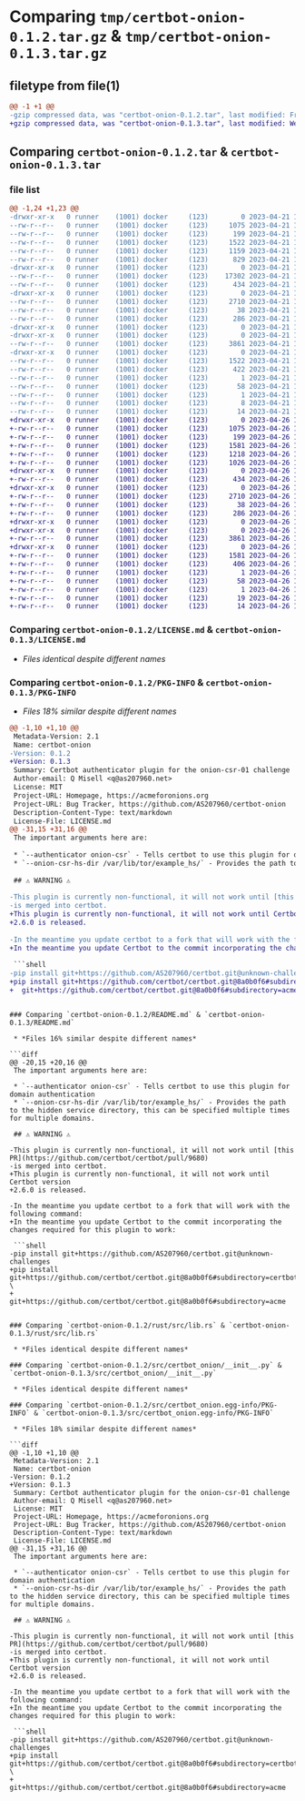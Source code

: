 # Comparing `tmp/certbot-onion-0.1.2.tar.gz` & `tmp/certbot-onion-0.1.3.tar.gz`

## filetype from file(1)

```diff
@@ -1 +1 @@
-gzip compressed data, was "certbot-onion-0.1.2.tar", last modified: Fri Apr 21 11:38:08 2023, max compression
+gzip compressed data, was "certbot-onion-0.1.3.tar", last modified: Wed Apr 26 18:55:55 2023, max compression
```

## Comparing `certbot-onion-0.1.2.tar` & `certbot-onion-0.1.3.tar`

### file list

```diff
@@ -1,24 +1,23 @@
-drwxr-xr-x   0 runner    (1001) docker     (123)        0 2023-04-21 11:38:08.062534 certbot-onion-0.1.2/
--rw-r--r--   0 runner    (1001) docker     (123)     1075 2023-04-21 11:37:57.000000 certbot-onion-0.1.2/LICENSE.md
--rw-r--r--   0 runner    (1001) docker     (123)      199 2023-04-21 11:37:57.000000 certbot-onion-0.1.2/MANIFEST.in
--rw-r--r--   0 runner    (1001) docker     (123)     1522 2023-04-21 11:38:08.062534 certbot-onion-0.1.2/PKG-INFO
--rw-r--r--   0 runner    (1001) docker     (123)     1159 2023-04-21 11:37:57.000000 certbot-onion-0.1.2/README.md
--rw-r--r--   0 runner    (1001) docker     (123)      829 2023-04-21 11:37:57.000000 certbot-onion-0.1.2/pyproject.toml
-drwxr-xr-x   0 runner    (1001) docker     (123)        0 2023-04-21 11:38:08.058534 certbot-onion-0.1.2/rust/
--rw-r--r--   0 runner    (1001) docker     (123)    17302 2023-04-21 11:37:57.000000 certbot-onion-0.1.2/rust/Cargo.lock
--rw-r--r--   0 runner    (1001) docker     (123)      434 2023-04-21 11:37:57.000000 certbot-onion-0.1.2/rust/Cargo.toml
-drwxr-xr-x   0 runner    (1001) docker     (123)        0 2023-04-21 11:38:08.058534 certbot-onion-0.1.2/rust/src/
--rw-r--r--   0 runner    (1001) docker     (123)     2710 2023-04-21 11:37:57.000000 certbot-onion-0.1.2/rust/src/lib.rs
--rw-r--r--   0 runner    (1001) docker     (123)       38 2023-04-21 11:38:08.062534 certbot-onion-0.1.2/setup.cfg
--rw-r--r--   0 runner    (1001) docker     (123)      286 2023-04-21 11:37:57.000000 certbot-onion-0.1.2/setup.py
-drwxr-xr-x   0 runner    (1001) docker     (123)        0 2023-04-21 11:38:08.054533 certbot-onion-0.1.2/src/
-drwxr-xr-x   0 runner    (1001) docker     (123)        0 2023-04-21 11:38:08.058534 certbot-onion-0.1.2/src/certbot_onion/
--rw-r--r--   0 runner    (1001) docker     (123)     3861 2023-04-21 11:37:57.000000 certbot-onion-0.1.2/src/certbot_onion/__init__.py
-drwxr-xr-x   0 runner    (1001) docker     (123)        0 2023-04-21 11:38:08.062534 certbot-onion-0.1.2/src/certbot_onion.egg-info/
--rw-r--r--   0 runner    (1001) docker     (123)     1522 2023-04-21 11:38:08.000000 certbot-onion-0.1.2/src/certbot_onion.egg-info/PKG-INFO
--rw-r--r--   0 runner    (1001) docker     (123)      422 2023-04-21 11:38:08.000000 certbot-onion-0.1.2/src/certbot_onion.egg-info/SOURCES.txt
--rw-r--r--   0 runner    (1001) docker     (123)        1 2023-04-21 11:38:08.000000 certbot-onion-0.1.2/src/certbot_onion.egg-info/dependency_links.txt
--rw-r--r--   0 runner    (1001) docker     (123)       58 2023-04-21 11:38:08.000000 certbot-onion-0.1.2/src/certbot_onion.egg-info/entry_points.txt
--rw-r--r--   0 runner    (1001) docker     (123)        1 2023-04-21 11:38:07.000000 certbot-onion-0.1.2/src/certbot_onion.egg-info/not-zip-safe
--rw-r--r--   0 runner    (1001) docker     (123)        8 2023-04-21 11:38:08.000000 certbot-onion-0.1.2/src/certbot_onion.egg-info/requires.txt
--rw-r--r--   0 runner    (1001) docker     (123)       14 2023-04-21 11:38:08.000000 certbot-onion-0.1.2/src/certbot_onion.egg-info/top_level.txt
+drwxr-xr-x   0 runner    (1001) docker     (123)        0 2023-04-26 18:55:55.448924 certbot-onion-0.1.3/
+-rw-r--r--   0 runner    (1001) docker     (123)     1075 2023-04-26 18:55:43.000000 certbot-onion-0.1.3/LICENSE.md
+-rw-r--r--   0 runner    (1001) docker     (123)      199 2023-04-26 18:55:43.000000 certbot-onion-0.1.3/MANIFEST.in
+-rw-r--r--   0 runner    (1001) docker     (123)     1581 2023-04-26 18:55:55.448924 certbot-onion-0.1.3/PKG-INFO
+-rw-r--r--   0 runner    (1001) docker     (123)     1218 2023-04-26 18:55:43.000000 certbot-onion-0.1.3/README.md
+-rw-r--r--   0 runner    (1001) docker     (123)     1026 2023-04-26 18:55:43.000000 certbot-onion-0.1.3/pyproject.toml
+drwxr-xr-x   0 runner    (1001) docker     (123)        0 2023-04-26 18:55:55.448924 certbot-onion-0.1.3/rust/
+-rw-r--r--   0 runner    (1001) docker     (123)      434 2023-04-26 18:55:43.000000 certbot-onion-0.1.3/rust/Cargo.toml
+drwxr-xr-x   0 runner    (1001) docker     (123)        0 2023-04-26 18:55:55.448924 certbot-onion-0.1.3/rust/src/
+-rw-r--r--   0 runner    (1001) docker     (123)     2710 2023-04-26 18:55:43.000000 certbot-onion-0.1.3/rust/src/lib.rs
+-rw-r--r--   0 runner    (1001) docker     (123)       38 2023-04-26 18:55:55.448924 certbot-onion-0.1.3/setup.cfg
+-rw-r--r--   0 runner    (1001) docker     (123)      286 2023-04-26 18:55:43.000000 certbot-onion-0.1.3/setup.py
+drwxr-xr-x   0 runner    (1001) docker     (123)        0 2023-04-26 18:55:55.444924 certbot-onion-0.1.3/src/
+drwxr-xr-x   0 runner    (1001) docker     (123)        0 2023-04-26 18:55:55.448924 certbot-onion-0.1.3/src/certbot_onion/
+-rw-r--r--   0 runner    (1001) docker     (123)     3861 2023-04-26 18:55:43.000000 certbot-onion-0.1.3/src/certbot_onion/__init__.py
+drwxr-xr-x   0 runner    (1001) docker     (123)        0 2023-04-26 18:55:55.448924 certbot-onion-0.1.3/src/certbot_onion.egg-info/
+-rw-r--r--   0 runner    (1001) docker     (123)     1581 2023-04-26 18:55:55.000000 certbot-onion-0.1.3/src/certbot_onion.egg-info/PKG-INFO
+-rw-r--r--   0 runner    (1001) docker     (123)      406 2023-04-26 18:55:55.000000 certbot-onion-0.1.3/src/certbot_onion.egg-info/SOURCES.txt
+-rw-r--r--   0 runner    (1001) docker     (123)        1 2023-04-26 18:55:55.000000 certbot-onion-0.1.3/src/certbot_onion.egg-info/dependency_links.txt
+-rw-r--r--   0 runner    (1001) docker     (123)       58 2023-04-26 18:55:55.000000 certbot-onion-0.1.3/src/certbot_onion.egg-info/entry_points.txt
+-rw-r--r--   0 runner    (1001) docker     (123)        1 2023-04-26 18:55:55.000000 certbot-onion-0.1.3/src/certbot_onion.egg-info/not-zip-safe
+-rw-r--r--   0 runner    (1001) docker     (123)       19 2023-04-26 18:55:55.000000 certbot-onion-0.1.3/src/certbot_onion.egg-info/requires.txt
+-rw-r--r--   0 runner    (1001) docker     (123)       14 2023-04-26 18:55:55.000000 certbot-onion-0.1.3/src/certbot_onion.egg-info/top_level.txt
```

### Comparing `certbot-onion-0.1.2/LICENSE.md` & `certbot-onion-0.1.3/LICENSE.md`

 * *Files identical despite different names*

### Comparing `certbot-onion-0.1.2/PKG-INFO` & `certbot-onion-0.1.3/PKG-INFO`

 * *Files 18% similar despite different names*

```diff
@@ -1,10 +1,10 @@
 Metadata-Version: 2.1
 Name: certbot-onion
-Version: 0.1.2
+Version: 0.1.3
 Summary: Certbot authenticator plugin for the onion-csr-01 challenge
 Author-email: Q Misell <q@as207960.net>
 License: MIT
 Project-URL: Homepage, https://acmeforonions.org
 Project-URL: Bug Tracker, https://github.com/AS207960/certbot-onion
 Description-Content-Type: text/markdown
 License-File: LICENSE.md
@@ -31,15 +31,16 @@
 The important arguments here are:
 
 * `--authenticator onion-csr` - Tells certbot to use this plugin for domain authentication
 * `--onion-csr-hs-dir /var/lib/tor/example_hs/` - Provides the path to the hidden service directory, this can be specified multiple times for multiple domains.
 
 ## ⚠️ WARNING ⚠️
 
-This plugin is currently non-functional, it will not work until [this PR](https://github.com/certbot/certbot/pull/9680)
-is merged into certbot.
+This plugin is currently non-functional, it will not work until Certbot version 
+2.6.0 is released.
 
-In the meantime you update certbot to a fork that will work with the following command:
+In the meantime you update Certbot to the commit incorporating the changes required for this plugin to work:
 
 ```shell 
-pip install git+https://github.com/AS207960/certbot.git@unknown-challenges
+pip install git+https://github.com/certbot/certbot.git@8a0b0f6#subdirectory=certbot \
+  git+https://github.com/certbot/certbot.git@8a0b0f6#subdirectory=acme
 ```
```

### Comparing `certbot-onion-0.1.2/README.md` & `certbot-onion-0.1.3/README.md`

 * *Files 16% similar despite different names*

```diff
@@ -20,15 +20,16 @@
 The important arguments here are:
 
 * `--authenticator onion-csr` - Tells certbot to use this plugin for domain authentication
 * `--onion-csr-hs-dir /var/lib/tor/example_hs/` - Provides the path to the hidden service directory, this can be specified multiple times for multiple domains.
 
 ## ⚠️ WARNING ⚠️
 
-This plugin is currently non-functional, it will not work until [this PR](https://github.com/certbot/certbot/pull/9680)
-is merged into certbot.
+This plugin is currently non-functional, it will not work until Certbot version 
+2.6.0 is released.
 
-In the meantime you update certbot to a fork that will work with the following command:
+In the meantime you update Certbot to the commit incorporating the changes required for this plugin to work:
 
 ```shell 
-pip install git+https://github.com/AS207960/certbot.git@unknown-challenges
+pip install git+https://github.com/certbot/certbot.git@8a0b0f6#subdirectory=certbot \
+  git+https://github.com/certbot/certbot.git@8a0b0f6#subdirectory=acme
 ```
```

### Comparing `certbot-onion-0.1.2/rust/src/lib.rs` & `certbot-onion-0.1.3/rust/src/lib.rs`

 * *Files identical despite different names*

### Comparing `certbot-onion-0.1.2/src/certbot_onion/__init__.py` & `certbot-onion-0.1.3/src/certbot_onion/__init__.py`

 * *Files identical despite different names*

### Comparing `certbot-onion-0.1.2/src/certbot_onion.egg-info/PKG-INFO` & `certbot-onion-0.1.3/src/certbot_onion.egg-info/PKG-INFO`

 * *Files 18% similar despite different names*

```diff
@@ -1,10 +1,10 @@
 Metadata-Version: 2.1
 Name: certbot-onion
-Version: 0.1.2
+Version: 0.1.3
 Summary: Certbot authenticator plugin for the onion-csr-01 challenge
 Author-email: Q Misell <q@as207960.net>
 License: MIT
 Project-URL: Homepage, https://acmeforonions.org
 Project-URL: Bug Tracker, https://github.com/AS207960/certbot-onion
 Description-Content-Type: text/markdown
 License-File: LICENSE.md
@@ -31,15 +31,16 @@
 The important arguments here are:
 
 * `--authenticator onion-csr` - Tells certbot to use this plugin for domain authentication
 * `--onion-csr-hs-dir /var/lib/tor/example_hs/` - Provides the path to the hidden service directory, this can be specified multiple times for multiple domains.
 
 ## ⚠️ WARNING ⚠️
 
-This plugin is currently non-functional, it will not work until [this PR](https://github.com/certbot/certbot/pull/9680)
-is merged into certbot.
+This plugin is currently non-functional, it will not work until Certbot version 
+2.6.0 is released.
 
-In the meantime you update certbot to a fork that will work with the following command:
+In the meantime you update Certbot to the commit incorporating the changes required for this plugin to work:
 
 ```shell 
-pip install git+https://github.com/AS207960/certbot.git@unknown-challenges
+pip install git+https://github.com/certbot/certbot.git@8a0b0f6#subdirectory=certbot \
+  git+https://github.com/certbot/certbot.git@8a0b0f6#subdirectory=acme
 ```
```

